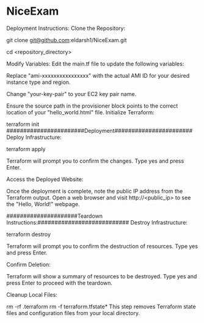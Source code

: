 # NiceExam

Deployment Instructions:
Clone the Repository:

git clone git@github.com:eldarsh1/NiceExam.git

cd <repository_directory>

Modify Variables:
Edit the main.tf file to update the following variables:

Replace "ami-xxxxxxxxxxxxxxxx" with the actual AMI ID for your desired instance type and region.

Change "your-key-pair" to your EC2 key pair name.

Ensure the source path in the provisioner block points to the correct location of your "hello_world.html" file.
Initialize Terraform:

terraform init
#######################Deployment#######################
Deploy Infrastructure:

terraform apply

Terraform will prompt you to confirm the changes. Type yes and press Enter.

Access the Deployed Website:

Once the deployment is complete, note the public IP address from the Terraform output. Open a web browser and visit http://<public_ip> to see the "Hello, World!" webpage.

#####################Teardown Instructions:###########################
Destroy Infrastructure:


terraform destroy

Terraform will prompt you to confirm the destruction of resources. Type yes and press Enter.

Confirm Deletion:

Terraform will show a summary of resources to be destroyed. Type yes and press Enter to proceed with the teardown.

Cleanup Local Files:


rm -rf .terraform
rm -f terraform.tfstate*
This step removes Terraform state files and configuration files from your local directory.

